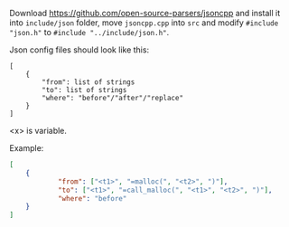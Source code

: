 ﻿
Download 
https://github.com/open-source-parsers/jsoncpp
and install it into `include/json` folder, move `jsoncpp.cpp` into `src` and modify `#include "json.h"` to `#include "../include/json.h"`.  

Json config files should look like this:
```
[
	{
		"from": list of strings
		"to": list of strings
		"where": "before"/"after"/"replace"
	}
]
```
\<x\> is variable.

Example:
```json
[
	{
			"from": ["<t1>", "=malloc(", "<t2>", ")"],
			"to": ["<t1>", "=call_malloc(", "<t1>", "<t2>", ")"],
			"where": "before"
    }
]
```

